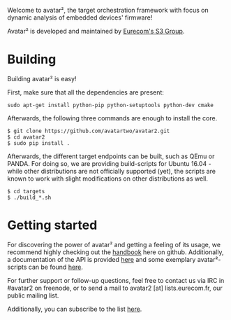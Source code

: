 Welcome to avatar², the target orchestration framework with focus on dynamic
 analysis of embedded devices' firmware!

Avatar² is developed and maintained by [Eurecom's S3 Group](http://s3.eurecom.fr/).

# Building

Building avatar² is easy!

First, make sure that all the dependencies are present:

```
sudo apt-get install python-pip python-setuptools python-dev cmake
```

Afterwards, the following three commands are enough to install the core.
```
$ git clone https://github.com/avatartwo/avatar2.git
$ cd avatar2
$ sudo pip install .
```
Afterwards, the different target endpoints can be built, such as QEmu or PANDA.
For doing so, we are providing build-scripts for Ubuntu 16.04 - while other
distributions are not officially supported (yet), the scripts are known to
work with slight modifications on other distributions as well.
```
$ cd targets
$ ./build_*.sh
```

# Getting started
For discovering the power of avatar² and getting a feeling of its usage,
we recommend highly checking out the 
[handbook](https://github.com/avatartwo/avatar2/tree/master/handbook) here on
github.
Additionally, a documentation of the API is provided 
[here](https://avatartwo.github.io/avatar2-docs/) and some exemplary
avatar²-scripts can be found 
[here](https://github.com/avatartwo/avatar2-examples).

For further support or follow-up questions, feel free to contact us via IRC
in #avatar2 on freenode, or to send a mail to avatar2 [at] lists.eurecom.fr, 
our public mailing list.

Additionally, you can subscribe to the list 
[here](https://lists.eurecom.fr/sympa/subscribe/avatar2).
